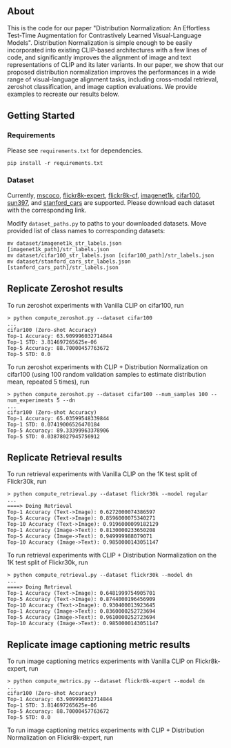 ## About
This is the code for our paper "Distribution Normalization: An Effortless Test-Time Augmentation for Contrastively Learned Visual-Language Models". Distribution Normalization is simple enough to be easily incorporated into existing CLIP-based architectures with a few lines of code, and significantly improves the alignment of image and text representations of CLIP and its later variants. In our paper, we show that our proposed distribution normalization improves the performances in a wide range of visual-language alignment tasks, including cross-modal retrieval, zeroshot classification, and image caption evaluations. We provide examples to recreate our results below.

## Getting Started
### Requirements
Please see <code>requirements.txt</code> for dependencies.

```
pip install -r requirements.txt
```

### Dataset
Currently, [mscoco](https://cocodataset.org/#download), [flickr8k-expert](https://www.kaggle.com/datasets/sayanf/flickr8k), [flickr8k-cf](https://www.kaggle.com/datasets/sayanf/flickr8k), [imagenet1k](https://www.image-net.org/download.php), [cifar100](https://www.cs.toronto.edu/~kriz/cifar.html), [sun397](https://vision.princeton.edu/projects/2010/SUN/), and [stanford_cars](https://ai.stanford.edu/~jkrause/cars/car_dataset.html) are supported. Please download each dataset with the corresponding link.

Modify <code>dataset_paths.py</code> to paths to your downloaded datasets. Move provided list of class names to corresponding datasets:

```
mv dataset/imagenet1k_str_labels.json [imagenet1k_path]/str_labels.json
mv dataset/cifar100_str_labels.json [cifar100_path]/str_labels.json
mv dataset/stanford_cars_str_labels.json [stanford_cars_path]/str_labels.json
```

## Replicate Zeroshot results
To run zeroshot experiments with Vanilla CLIP on cifar100, run
```
> python compute_zeroshot.py --dataset cifar100
...
cifar100 (Zero-shot Accuracy)
Top-1 Accuracy: 63.909996032714844
Top-1 STD: 3.814697265625e-06
Top-5 Accuracy: 88.70000457763672
Top-5 STD: 0.0
```

To run zeroshot experiments with CLIP + Distribution Normalization on cifar100 (using 100 random validation samples to estimate distribution mean, repeated 5 times), run
```
> python compute_zeroshot.py --dataset cifar100 --num_samples 100 --num_experiments 5 --dn
...
cifar100 (Zero-shot Accuracy)
Top-1 Accuracy: 65.03599548339844
Top-1 STD: 0.07419006526470184
Top-5 Accuracy: 89.33399963378906
Top-5 STD: 0.03878027945756912
```


## Replicate Retrieval results
To run retrieval experiments with Vanilla CLIP on the 1K test split of Flickr30k, run
```
> python compute_retrieval.py --dataset flickr30k --model regular
...
====> Doing Retrieval
Top-1 Accuracy (Text->Image): 0.6272000074386597
Top-5 Accuracy (Text->Image): 0.8596000075340271
Top-10 Accuracy (Text->Image): 0.9196000099182129
Top-1 Accuracy (Image->Text): 0.8130000233650208
Top-5 Accuracy (Image->Text): 0.949999988079071
Top-10 Accuracy (Image->Text): 0.9850000143051147
```

To run retrieval experiments with CLIP + Distribution Normalization on the 1K test split of Flickr30k, run
```
> python compute_retrieval.py --dataset flickr30k --model dn
...
====> Doing Retrieval
Top-1 Accuracy (Text->Image): 0.6481999754905701
Top-5 Accuracy (Text->Image): 0.8744000196456909
Top-10 Accuracy (Text->Image): 0.930400013923645
Top-1 Accuracy (Image->Text): 0.8360000252723694
Top-5 Accuracy (Image->Text): 0.9610000252723694
Top-10 Accuracy (Image->Text): 0.9850000143051147
```

## Replicate image captioning metric results
To run image captioning metrics experiments with Vanilla CLIP on Flickr8k-expert, run
```
> python compute_metrics.py --dataset flickr8k-expert --model dn
...
cifar100 (Zero-shot Accuracy)
Top-1 Accuracy: 63.909996032714844
Top-1 STD: 3.814697265625e-06
Top-5 Accuracy: 88.70000457763672
Top-5 STD: 0.0
```
To run image captioning metrics experiments with CLIP + Distribution Normalization on Flickr8k-expert, run



